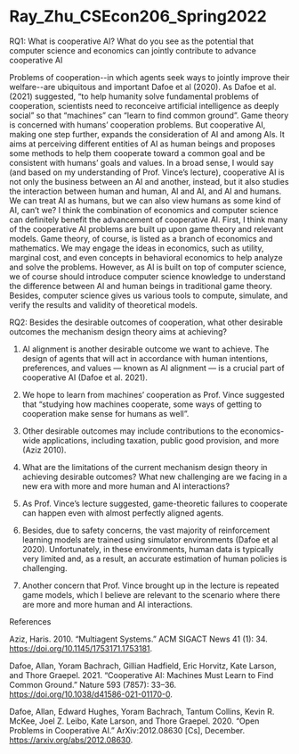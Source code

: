 # Ray_Zhu_CSEcon206_Spring2022
RQ1: What is cooperative AI? What do you see as the potential that computer science and economics can jointly contribute to advance cooperative AI

Problems of cooperation--in which agents seek ways to jointly improve their welfare--are ubiquitous and important Dafoe et al (2020). As Dafoe et al. (2021) suggested, “to help humanity solve fundamental problems of cooperation, scientists need to reconceive artificial intelligence as deeply social” so that “machines” can “learn to find common ground”. Game theory is concerned with humans’ cooperation problems. But cooperative AI, making one step further, expands the consideration of AI and among AIs. It aims at perceiving different entities of AI as human beings and proposes some methods to help them cooperate toward a common goal and be consistent with humans’ goals and values. In a broad sense, I would say (and based on my understanding of Prof. Vince’s lecture), cooperative AI is not only the business between an AI and another, instead, but it also studies the interaction between human and human, AI and AI, and AI and humans. We can treat AI as humans, but we can also view humans as some kind of AI, can’t we? I think the combination of economics and computer science can definitely benefit the advancement of cooperative AI. First, I think many of the cooperative AI problems are built up upon game theory and relevant models. Game theory, of course, is listed as a branch of economics and mathematics. We may engage the ideas in economics, such as utility, marginal cost, and even concepts in behavioral economics to help analyze and solve the problems. However, as AI is built on top of computer science, we of course should introduce computer science knowledge to understand the difference between AI and human beings in traditional game theory. Besides, computer science gives us various tools to compute, simulate, and verify the results and validity of theoretical models.


RQ2: Besides the desirable outcomes of cooperation, what other desirable outcomes the mechanism design theory aims at achieving?

1. AI alignment is another desirable outcome we want to achieve. The design of agents that will act in accordance with human intentions, preferences, and values — known as AI alignment — is a crucial part of cooperative AI (Dafoe et al. 2021).

2. We hope to learn from machines’ cooperation as Prof. Vince suggested that “studying how machines cooperate, some ways of getting to cooperation make sense for humans as well”.

3. Other desirable outcomes may include contributions to the economics-wide applications, including taxation, public good provision, and more (Aziz 2010).


3. What are the limitations of the current mechanism design theory in achieving desirable outcomes? What new challenging are we facing in a new era with more and more human and AI interactions?

1. As Prof. Vince’s lecture suggested, game-theoretic failures to cooperate can happen even with almost perfectly aligned agents. 

2. Besides, due to safety concerns, the vast majority of reinforcement learning models are trained using simulator environments (Dafoe et al 2020). Unfortunately, in these environments, human data is typically very limited and, as a result, an accurate estimation of human policies is challenging. 

3. Another concern that Prof. Vince brought up in the lecture is repeated game models, which I believe are relevant to the scenario where there are more and more human and AI interactions. 


References

Aziz, Haris. 2010. “Multiagent Systems.” ACM SIGACT News 41 (1): 34. https://doi.org/10.1145/1753171.1753181.

Dafoe, Allan, Yoram Bachrach, Gillian Hadfield, Eric Horvitz, Kate Larson, and Thore Graepel. 2021. “Cooperative AI: Machines Must Learn to Find Common Ground.” Nature 593 (7857): 33–36. https://doi.org/10.1038/d41586-021-01170-0.

Dafoe, Allan, Edward Hughes, Yoram Bachrach, Tantum Collins, Kevin R. McKee, Joel Z. Leibo, Kate Larson, and Thore Graepel. 2020. “Open Problems in Cooperative AI.” ArXiv:2012.08630 [Cs], December. https://arxiv.org/abs/2012.08630.
